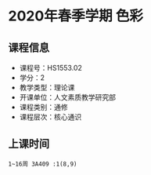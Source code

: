 # 2020年春季学期 色彩 






## 课程信息

- 课程号：HS1553.02
- 学分：2
- 教学类型：理论课
- 开课单位：人文素质教学研究部
- 课程类别：通修
- 课程层次：核心通识

## 上课时间

```
1~16周 3A409 :1(8,9)
```

